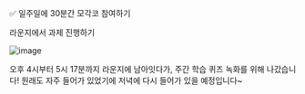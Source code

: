 ✅ 일주일에 30분간 모각코 참여하기

라운지에서 과제 진행하기

![image](https://github.com/user-attachments/assets/0de00d07-2b8d-420a-b2fe-69c36fe88761)

오후 4시부터 5시 17분까지 라운지에 남아잇다가, 주간 학습 퀴즈 녹화를 위해 나갔습니다! 원래도 자주 들어가 있었기에 저녁에 다시 들어가 있을 예정입니다~ 
